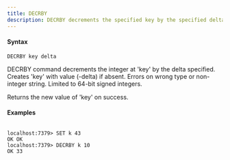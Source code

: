 ```yaml
---
title: DECRBY
description: DECRBY decrements the specified key by the specified delta
---
```


<!-- This file is automatically generated. Any modifications made directly to this file
  may be overwritten. For more details on how this file is generated and how to use
  the related commands, refer to the documentation available in the `internal/cmd/cmd_*.go` files.
-->

#### Syntax

```
DECRBY key delta
```


DECRBY command decrements the integer at 'key' by the delta specified. Creates 'key' with value (-delta) if absent.
Errors on wrong type or non-integer string. Limited to 64-bit signed integers.

Returns the new value of 'key' on success.
	

#### Examples

```

localhost:7379> SET k 43
OK OK
localhost:7379> DECRBY k 10
OK 33
	
```
